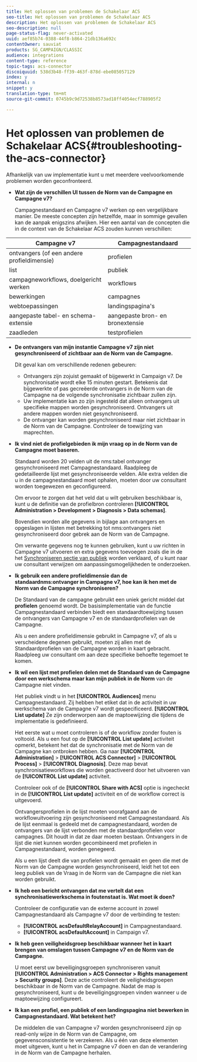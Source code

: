 ```yaml
---
title: Het oplossen van problemen de Schakelaar ACS
seo-title: Het oplossen van problemen de Schakelaar ACS
description: Het oplossen van problemen de Schakelaar ACS
seo-description: null
page-status-flag: never-activated
uuid: aef85b74-0388-44f8-b864-21db136a692c
contentOwner: sauviat
products: SG_CAMPAIGN/CLASSIC
audience: integrations
content-type: reference
topic-tags: acs-connector
discoiquuid: 538d3b48-ff39-463f-878d-ebe085057129
index: y
internal: n
snippet: y
translation-type: tm+mt
source-git-commit: 0745b9c9d72538b8573ad18ff4054ecf788905f2

---
```



# Het oplossen van problemen de Schakelaar ACS{#troubleshooting-the-acs-connector}

Afhankelijk van uw implementatie kunt u met meerdere veelvoorkomende problemen worden geconfronteerd.

* **Wat zijn de verschillen UI tussen de Norm van de Campagne en Campagne v7?**

   Campagnestandaard en Campagne v7 werken op een vergelijkbare manier. De meeste concepten zijn hetzelfde, maar in sommige gevallen kan de aanpak enigszins afwijken. Hier een aantal van de concepten die in de context van de Schakelaar ACS zouden kunnen verschillen:

<table> 
 <thead> 
  <tr> 
   <th> Campagne v7<br /> </th> 
   <th> Campagnestandaard<br /> </th> 
  </tr> 
 </thead> 
 <tbody> 
  <tr> 
   <td> ontvangers (of een andere profieldimensie)<br /> </td> 
   <td> profielen<br /> </td> 
  </tr> 
  <tr> 
   <td> list<br /> </td> 
   <td> publiek<br /> </td> 
  </tr> 
  <tr> 
   <td> campagneworkflows, doelgericht werken<br /> </td> 
   <td> workflows<br /> </td> 
  </tr> 
  <tr> 
   <td> bewerkingen<br /> </td> 
   <td> campagnes<br /> </td> 
  </tr> 
  <tr> 
   <td> webtoepassingen<br /> </td> 
   <td> landingspagina's<br /> </td> 
  </tr> 
  <tr> 
   <td> aangepaste tabel- en schema-extensie<br /> </td> 
   <td> aangepaste bron- en bronextensie<br /> </td> 
  </tr> 
  <tr> 
   <td> zaadleden<br /> </td> 
   <td> testprofielen<br /> </td> 
  </tr> 
 </tbody> 
</table>

* **De ontvangers van mijn instantie Campagne v7 zijn niet gesynchroniseerd of zichtbaar aan de Norm van de Campagne.**

   Dit geval kan om verschillende redenen gebeuren:

   * Ontvangers zijn zojuist gemaakt of bijgewerkt in Campaign v7. De synchronisatie wordt elke 15 minuten gestart. Betekenis dat bijgewerkte of pas gecreëerde ontvangers in de Norm van de Campagne na de volgende synchronisatie zichtbaar zullen zijn.
   * Uw implementatie kan zo zijn ingesteld dat alleen ontvangers uit specifieke mappen worden gesynchroniseerd. Ontvangers uit andere mappen worden niet gesynchroniseerd.
   * De ontvanger kan worden gesynchroniseerd maar niet zichtbaar in de Norm van de Campagne. Controleer de toewijzing van maprechten.

* **Ik vind niet de profielgebieden ik mijn vraag op in de Norm van de Campagne moet baseren.**

   Standaard worden 20 velden uit de nms:tabel ontvanger gesynchroniseerd met Campagnestandaard. Raadpleeg de gedetailleerde lijst met gesynchroniseerde velden. Alle extra velden die u in de campagnestandaard moet ophalen, moeten door uw consultant worden toegewezen en geconfigureerd.

   Om ervoor te zorgen dat het veld dat u wilt gebruiken beschikbaar is, kunt u de definitie van de profielbron controleren **[!UICONTROL Administration > Development > Diagnosis > Data schemas]**.

   Bovendien worden alle gegevens in bijlage aan ontvangers en opgeslagen in lijsten met betrekking tot nms:ontvangers niet gesynchroniseerd door gebrek aan de Norm van de Campagne.

   Om verwante gegevens nog te kunnen gebruiken, kunt u uw richten in Campagne v7 uitvoeren en extra gegevens toevoegen zoals die in de het [Synchroniseren sectie van publiek](../../integrations/using/synchronizing-audiences.md) worden verklaard, of u kunt naar uw consultant verwijzen om aanpassingsmogelijkheden te onderzoeken.

* **Ik gebruik een andere profieldimensie dan de standaardnms:ontvanger in Campagne v7, hoe kan ik hen met de Norm van de Campagne synchroniseren?**

   De Standaard van de campagne gebruikt een uniek gericht middel dat **profielen** genoemd wordt. De basisimplementatie van de functie Campagnestandaard verbinden biedt een standaardtoewijzing tussen de ontvangers van Campagne v7 en de standaardprofielen van de Campagne.

   Als u een andere profieldimensie gebruikt in Campagne v7, of als u verscheidene degenen gebruikt, moeten zij allen met de Standaardprofielen van de Campagne worden in kaart gebracht. Raadpleeg uw consultant om aan deze specifieke behoefte tegemoet te komen.

* **Ik wil een lijst met profielen delen met de Standaard van de Campagne door een werkschema maar kan mijn publiek in de Norm** van de Campagne niet vinden.

   Het publiek vindt u in het **[!UICONTROL Audiences]** menu Campagnestandaard. Zij hebben het etiket dat in de activiteit in uw werkschema van de Campagne v7 wordt gespecificeerd. **[!UICONTROL List update]** Ze zijn onderworpen aan de maptoewijzing die tijdens de implementatie is gedefinieerd.

   Het eerste wat u moet controleren is of de workflow zonder fouten is voltooid. Als u een fout op de **[!UICONTROL List update]** activiteit opmerkt, betekent het dat de synchronisatie met de Norm van de Campagne kan ontbroken hebben. Ga naar **[!UICONTROL Administration]** > **[!UICONTROL ACS Connector]** > **[!UICONTROL Process]** > **[!UICONTROL Diagnosis]**. Deze map bevat synchronisatieworkflows die worden geactiveerd door het uitvoeren van de **[!UICONTROL List update]** activiteit.

   Controleer ook of de **[!UICONTROL Share with ACS]** optie is ingecheckt in de **[!UICONTROL List update]** activiteit en of de workflow correct is uitgevoerd.

   Ontvangersprofielen in de lijst moeten voorafgaand aan de workflowuitvoering zijn gesynchroniseerd met Campagnestandaard. Als de lijst eenmaal is gedeeld met de campagnestandaard, worden de ontvangers van de lijst verbonden met de standaardprofielen voor campagnes. Dit houdt in dat ze daar moeten bestaan. Ontvangers in de lijst die niet kunnen worden gecombineerd met profielen in Campagnestandaard, worden genegeerd.

   Als u een lijst deelt die van profielen wordt gemaakt en geen die met de Norm van de Campagne worden gesynchroniseerd, leidt het tot een leeg publiek van de Vraag in de Norm van de Campagne die niet kan worden gebruikt.

* **Ik heb een bericht ontvangen dat me vertelt dat een synchronisatiewerkschema in foutenstaat is. Wat moet ik doen?**

   Controleer de configuratie van de externe account in zowel Campagnestandaard als Campagne v7 door de verbinding te testen:

   * **[!UICONTROL acsDefaultRelayAccount]** in Campagnestandaard.
   * **[!UICONTROL acsDefaultAccount]** in Campaign v7.

* **Ik heb geen veiligheidsgroep beschikbaar wanneer het in kaart brengen van omslagen tussen Campagne v7 en de Norm van de Campagne.**

   U moet eerst uw beveiligingsgroepen synchroniseren vanuit **[!UICONTROL Administration > ACS Connector > Rights management > Security groups]**. Deze actie controleert de veiligheidsgroepen beschikbaar in de Norm van de Campagne. Nadat de map is gesynchroniseerd, kunt u de beveiligingsgroepen vinden wanneer u de maptoewijzing configureert.

* **Ik kan een profiel, een publiek of een landingspagina niet bewerken in Campagnestandaard. Wat betekent het?**

   De middelen die van Campagne v7 worden gesynchroniseerd zijn op read-only wijze in de Norm van de Campagne, om gegevensconsistentie te verzekeren. Als u één van deze elementen moet uitgeven, kunt u het in Campagne v7 doen en dan de verandering in de Norm van de Campagne herhalen.

